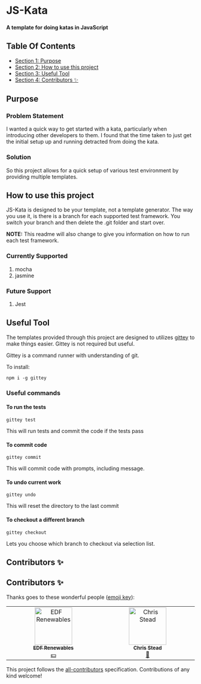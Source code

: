 
<!-- GENERATED DOCUMENT! DO NOT EDIT! -->
# JS-Kata #
#### A template for doing katas in JavaScript ####

## Table Of Contents ##

- [Section 1: Purpose](#user-content-purpose)
- [Section 2: How to use this project](#user-content-how-to-use-this-project)
- [Section 3: Useful Tool](#user-content-useful-tool)
- [Section 4: Contributors ✨](#user-content-contributors-✨)

## Purpose ##

### Problem Statement

I wanted a quick way to get started with a kata, particularly when introducing other developers to them. I found that the time taken to just get the initial setup up and running detracted from doing the kata.

### Solution

So this project allows for a quick setup of various test environment by providing multiple templates.
    

## How to use this project ##

JS-Kata is designed to be your template, not a template generator. The way you use it, is there is a branch for each supported test framework. You switch your branch and then delete the .git folder and start over.

**NOTE:** This readme will also change to give you information on how to run each test framework.

### Currently Supported

1. mocha
2. jasmine

### Future Support

1. Jest
    

## Useful Tool ##

The templates provided through this project are designed to utilizes [gittey](https://www.npmjs.com/package/gittey) to make things easier. Gittey is not required but useful.

Gittey is a command runner with understanding of git.

To install:

`npm i -g gittey`

### Useful commands

#### To run the tests

`gittey test`

This will run tests and commit the code if the tests pass

#### To commit code

`gittey commit`

This will commit code with prompts, including message.

#### To undo current work

`gittey undo`

This will reset the directory to the last commit

#### To checkout a different branch

`gittey checkout`

Lets you choose which branch to checkout via selection list.
    

## Contributors ✨ ##

## Contributors ✨

Thanks goes to these wonderful people ([emoji key](https://allcontributors.org/docs/en/emoji-key)):

<!-- ALL-CONTRIBUTORS-LIST:START - Do not remove or modify this section -->
<!-- prettier-ignore-start -->
<!-- markdownlint-disable -->
<table>
  <tbody>
    <tr>
      <td align="center" valign="top" width="14.28%"><a href="https://github.com/edf-re"><img src="https://avatars.githubusercontent.com/u/13739273?v=4?s=100" width="100px;" alt="EDF Renewables"/><br /><sub><b>EDF Renewables</b></sub></a><br /><a href="#financial-edf-re" title="Financial">💵</a></td>
      <td align="center" valign="top" width="14.28%"><a href="http://www.chrisstead.net/"><img src="https://avatars.githubusercontent.com/u/4184510?v=4?s=100" width="100px;" alt="Chris Stead"/><br /><sub><b>Chris Stead</b></sub></a><br /><a href="#tool-cmstead" title="Tools">🔧</a></td>
    </tr>
  </tbody>
</table>

<!-- markdownlint-restore -->
<!-- prettier-ignore-end -->

<!-- ALL-CONTRIBUTORS-LIST:END -->

This project follows the [all-contributors](https://github.com/all-contributors/all-contributors) specification. Contributions of any kind welcome!
    

<!-- GENERATED DOCUMENT! DO NOT EDIT! -->
    